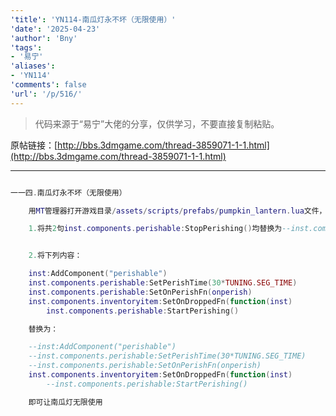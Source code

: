 ```yaml
---
'title': 'YN114-南瓜灯永不坏（无限使用）'
'date': '2025-04-23'
'author': 'Bny'
'tags':
- '易宁'
'aliases':
- 'YN114'
'comments': false
'url': '/p/516/'
---
```


> 代码来源于“易宁”大佬的分享，仅供学习，不要直接复制粘贴。

原帖链接：[http://bbs.3dmgame.com/thread-3859071-1-1.html](http://bbs.3dmgame.com/thread-3859071-1-1.html)

---

```lua  

一一四.南瓜灯永不坏（无限使用）

	用MT管理器打开游戏目录/assets/scripts/prefabs/pumpkin_lantern.lua文件，

	1.将共2句inst.components.perishable:StopPerishing()均替换为--inst.components.perishable:StopPerishing()


	2.将下列内容：

	inst:AddComponent("perishable")
	inst.components.perishable:SetPerishTime(30*TUNING.SEG_TIME)
	inst.components.perishable:SetOnPerishFn(onperish)
	inst.components.inventoryitem:SetOnDroppedFn(function(inst)
		inst.components.perishable:StartPerishing()

	替换为：

	--inst:AddComponent("perishable")
	--inst.components.perishable:SetPerishTime(30*TUNING.SEG_TIME)
	--inst.components.perishable:SetOnPerishFn(onperish)
	inst.components.inventoryitem:SetOnDroppedFn(function(inst)
		--inst.components.perishable:StartPerishing()

	即可让南瓜灯无限使用

```  

